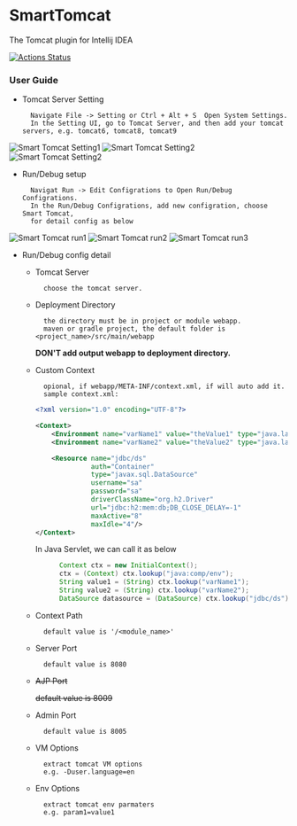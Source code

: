 # SmartTomcat
The Tomcat plugin for Intellij IDEA

[![Actions Status](https://github.com/zengkid/SmartTomcat/workflows/Java%20CI/badge.svg)](https://github.com/zengkid/SmartTomcat/actions)

### User Guide
* Tomcat Server Setting

        Navigate File -> Setting or Ctrl + Alt + S  Open System Settings.
        In the Setting UI, go to Tomcat Server, and then add your tomcat servers, e.g. tomcat6, tomcat8, tomcat9

![Smart Tomcat Setting1](https://raw.githubusercontent.com/zengkid/SmartTomcat/master/doc/setting1.png "Smart Tomcat")
![Smart Tomcat Setting2](https://raw.githubusercontent.com/zengkid/SmartTomcat/master/doc/setting2.png "Smart Tomcat")
![Smart Tomcat Setting2](https://raw.githubusercontent.com/zengkid/SmartTomcat/master/doc/setting3.png "Smart Tomcat")
  
* Run/Debug setup
        
        Navigat Run -> Edit Configrations to Open Run/Debug Configrations. 
        In the Run/Debug Configrations, add new configration, choose Smart Tomcat, 
        for detail config as below
        
![Smart Tomcat run1](https://raw.githubusercontent.com/zengkid/SmartTomcat/master/doc/run1.png "Smart Tomcat")
![Smart Tomcat run2](https://raw.githubusercontent.com/zengkid/SmartTomcat/master/doc/run2.png "Smart Tomcat")
![Smart Tomcat run3](https://raw.githubusercontent.com/zengkid/SmartTomcat/master/doc/run3.png "Smart Tomcat")
  
* Run/Debug config detail
    * Tomcat Server
        
            choose the tomcat server.
        
    * Deployment Directory
    
            the directory must be in project or module webapp. 
            maven or gradle project, the default folder is <project_name>/src/main/webapp
   
      **DON'T add output webapp to deployment directory.**
            
    * Custom Context
        
            opional, if webapp/META-INF/context.xml, if will auto add it.
            sample context.xml:    
        ```xml
        <?xml version="1.0" encoding="UTF-8"?>
        
        <Context>
            <Environment name="varName1" value="theValue1" type="java.lang.String" override="false"/>
            <Environment name="varName2" value="theValue2" type="java.lang.String" override="false"/>
        
            <Resource name="jdbc/ds"
                      auth="Container"
                      type="javax.sql.DataSource"
                      username="sa"
                      password="sa"
                      driverClassName="org.h2.Driver"
                      url="jdbc:h2:mem:db;DB_CLOSE_DELAY=-1"
                      maxActive="8"
                      maxIdle="4"/>
        </Context>
      ```
      In Java Servlet, we can call it as below     
       ```java      
             Context ctx = new InitialContext();
             ctx = (Context) ctx.lookup("java:comp/env");
             String value1 = (String) ctx.lookup("varName1");
             String value2 = (String) ctx.lookup("varName2");
             DataSource datasource = (DataSource) ctx.lookup("jdbc/ds");
         ```      
        
    * Context Path
    
            default value is '/<module_name>'
            
    * Server Port
            
            default value is 8080
            
    * ~~AJP Port~~
    
         ~~default value is 8009~~
    
    * Admin Port
    
            default value is 8005
            
    * VM Options
    
            extract tomcat VM options
            e.g. -Duser.language=en
    
    * Env Options
        
            extract tomcat env parmaters
            e.g. param1=value1
